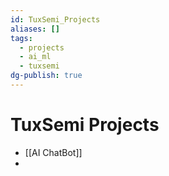 ```yaml
---
id: TuxSemi_Projects
aliases: []
tags:
  - projects
  - ai_ml
  - tuxsemi
dg-publish: true
---
```

# TuxSemi Projects
- [[AI ChatBot]]
- 